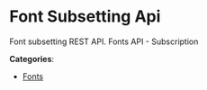 # Font Subsetting Api


Font subsetting REST API. Fonts API - Subscription



**Categories**:
- [Fonts](https://github.com/apis-list/apis-list#fonts)




